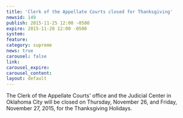 ```yaml
---
title: 'Clerk of the Appellate Courts closed for Thanksgiving'
newsid: 149
publish: 2015-11-25 12:00 -0500
expire: 2015-11-28 12:00 -0500
system: 
feature: 
category: supreme
news: true
carousel: false
link: 
carousel_expire: 
carousel_content: 
layout: default
---
```

The Clerk of the Appellate Courts' office and the Judicial Center in Oklahoma City will be closed on Thursday, November 26, and Friday, November 27, 2015, for the Thanksgiving Holidays.